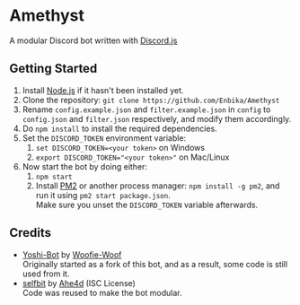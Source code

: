 # Amethyst
A modular Discord bot written with [Discord.js](https://discord.js.org/)

## Getting Started

1. Install [Node.js](https://nodejs.org) if it hasn't been installed yet.
2. Clone the repository: `git clone https://github.com/Enbika/Amethyst`
3. Rename `config.example.json` and `filter.example.json` in `config` to `config.json` and `filter.json` respectively, and modify them accordingly.
4. Do `npm install` to install the required dependencies.
5. Set the `DISCORD_TOKEN` environment variable:
   1. `set DISCORD_TOKEN=<your token>` on Windows
   2. `export DISCORD_TOKEN="<your token>"` on Mac/Linux
6. Now start the bot by doing either:
   1. `npm start`
   2. Install [PM2](https://pm2.keymetrics.io/) or another process manager: `npm install -g pm2`, and run it using `pm2 start package.json`.  
      Make sure you unset the `DISCORD_TOKEN` variable afterwards.

## Credits

- [Yoshi-Bot](https://github.com/Woofie-Woof/Yoshi-Bot) by [Woofie-Woof](https://github.com/Woofie-Woof)  
  Originally started as a fork of this bot, and as a result, some code is still used from it.
- [selfbit](https://github.com/Ahe4d/selfbit) by [Ahe4d](https://github.com/Ahe4d) (ISC License)  
  Code was reused to make the bot modular.
